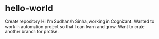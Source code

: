 # hello-world
Create repository
Hi I'm Sudhansh Sinha, working in Cognizant.
Wanted to work in automation project so that I can learn and grow.
Want to crate another branch for prctise.
